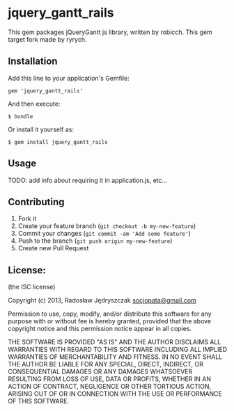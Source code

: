 jquery_gantt_rails
==================

This gem packages jQueryGantt js library, written by robicch. This gem target fork made by ryrych.

## Installation

Add this line to your application's Gemfile:

    gem 'jquery_gantt_rails'

And then execute:

    $ bundle

Or install it yourself as:

    $ gem install jquery_gantt_rails


## Usage

TODO: add info about requiring it in application.js, etc...

## Contributing

1. Fork it
2. Create your feature branch (`git checkout -b my-new-feature`)
3. Commit your changes (`git commit -am 'Add some feature'`)
4. Push to the branch (`git push origin my-new-feature`)
5. Create new Pull Request

## License:

(the ISC license)

Copyright (c) 2013, Radosław Jędryszczak socjopata@gmail.com

Permission to use, copy, modify, and/or distribute this software for any purpose with or without fee is hereby granted, provided that the above copyright notice and this permission notice appear in all copies.

THE SOFTWARE IS PROVIDED "AS IS" AND THE AUTHOR DISCLAIMS ALL WARRANTIES WITH REGARD TO THIS SOFTWARE INCLUDING ALL IMPLIED WARRANTIES OF MERCHANTABILITY AND FITNESS. IN NO EVENT SHALL THE AUTHOR BE LIABLE FOR ANY SPECIAL, DIRECT, INDIRECT, OR CONSEQUENTIAL DAMAGES OR ANY DAMAGES WHATSOEVER RESULTING FROM LOSS OF USE, DATA OR PROFITS, WHETHER IN AN ACTION OF CONTRACT, NEGLIGENCE OR OTHER TORTIOUS ACTION, ARISING OUT OF OR IN CONNECTION WITH THE USE OR PERFORMANCE OF THIS SOFTWARE.
